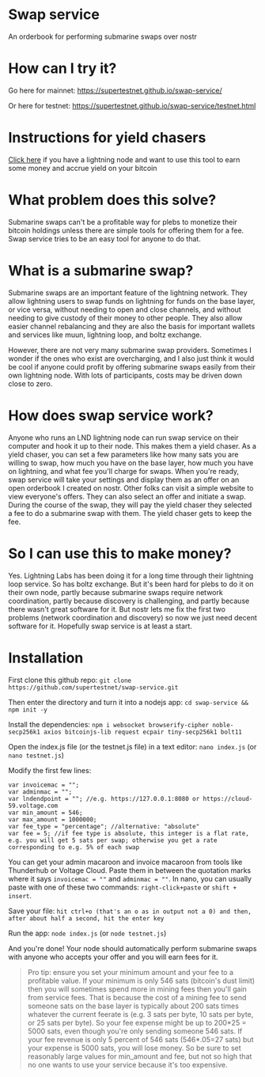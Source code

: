 # Swap service
An orderbook for performing submarine swaps over nostr

# How can I try it?

Go here for mainnet: https://supertestnet.github.io/swap-service/

Or here for testnet: https://supertestnet.github.io/swap-service/testnet.html

# Instructions for yield chasers

[Click here](#installation) if you have a lightning node and want to use this tool to earn some money and accrue yield on your bitcoin

# What problem does this solve?

Submarine swaps can't be a profitable way for plebs to monetize their bitcoin holdings unless there are simple tools for offering them for a fee. Swap service tries to be an easy tool for anyone to do that.

# What is a submarine swap?

Submarine swaps are an important feature of the lightning network. They allow lightning users to swap funds on lightning for funds on the base layer, or vice versa, without needing to open and close channels, and without needing to give custody of their money to other people. They also allow easier channel rebalancing and they are also the basis for important wallets and services like muun, lightning loop, and boltz exchange.

However, there are not very many submarine swap providers. Sometimes I wonder if the ones who exist are overcharging, and I also just think it would be cool if anyone could profit by offering submarine swaps easily from their own lightning node. With lots of participants, costs may be driven down close to zero.

# How does swap service work?

Anyone who runs an LND lightning node can run swap service on their computer and hook it up to their node. This makes them a yield chaser. As a yield chaser, you can set a few parameters like how many sats you are willing to swap, how much you have on the base layer, how much you have on lightning, and what fee you'll charge for swaps. When you're ready, swap service will take your settings and display them as an offer on an open orderbook I created on nostr. Other folks can visit a simple website to view everyone's offers. They can also select an offer and initiate a swap. During the course of the swap, they will pay the yield chaser they selected a fee to do a submarine swap with them. The yield chaser gets to keep the fee.

# So I can use this to make money?

Yes. Lightning Labs has been doing it for a long time through their lightning loop service. So has boltz exchange. But it's been hard for plebs to do it on their own node, partly because submarine swaps require network coordination, partly because discovery is challenging, and partly because there wasn't great software for it. But nostr lets me fix the first two problems (network coordination and discovery) so now we just need decent software for it. Hopefully swap service is at least a start.

# Installation

First clone this github repo: `git clone https://github.com/supertestnet/swap-service.git`

Then enter the directory and turn it into a nodejs app: `cd swap-service && npm init -y`

Install the dependencies: `npm i websocket browserify-cipher noble-secp256k1 axios bitcoinjs-lib request ecpair tiny-secp256k1 bolt11`

Open the index.js file (or the testnet.js file) in a text editor: `nano index.js` (or `nano testnet.js`)

Modify the first few lines:

```
var invoicemac = "";
var adminmac = "";
var lndendpoint = ""; //e.g. https://127.0.0.1:8080 or https://cloud-59.voltage.com
var min_amount = 546;
var max_amount = 1000000;
var fee_type = "percentage"; //alternative: "absolute"
var fee = 5; //if fee type is absolute, this integer is a flat rate, e.g. you will get 5 sats per swap; otherwise you get a rate corresponding to e.g. 5% of each swap
```

You can get your admin macaroon and invoice macaroon from tools like Thunderhub or Voltage Cloud. Paste them in between the quotation marks where it says `invoicemac = ""` and `adminmac = ""`. In nano, you can usually paste with one of these two commands: `right-click+paste` or `shift + insert`.

Save your file: `hit ctrl+o (that's an o as in output not a 0) and then, after about half a second, hit the enter key`

Run the app: `node index.js` (or `node testnet.js`)

And you're done! Your node should automatically perform submarine swaps with anyone who accepts your offer and you will earn fees for it.

> Pro tip: ensure you set your minimum amount and your fee to a profitable value. If your minimum is only 546 sats (bitcoin's dust limit) then you will sometimes spend more in mining fees then you'll gain from service fees. That is because the cost of a mining fee to send someone sats on the base layer is typically about 200 sats times whatever the current feerate is (e.g. 3 sats per byte, 10 sats per byte, or 25 sats per byte). So your fee expense might be up to 200\*25 = 5000 sats, even though you're only sending someone 546 sats. If your fee revenue is only 5 percent of 546 sats (546\*.05=27 sats) but your expense is 5000 sats, you will lose money. So be sure to set reasonably large values for min_amount and fee, but not so high that no one wants to use your service because it's too expensive.
